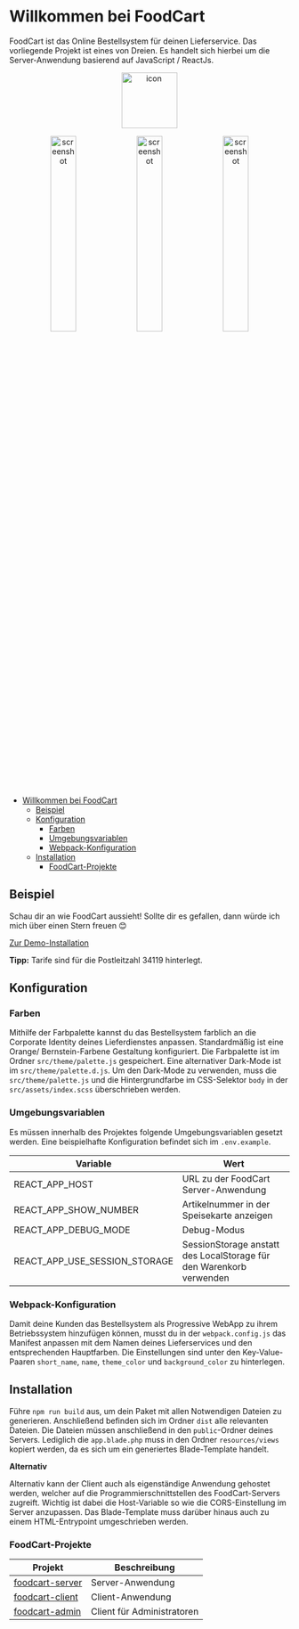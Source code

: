 # Willkommen bei FoodCart

FoodCart ist das Online Bestellsystem für deinen Lieferservice. Das vorliegende Projekt ist eines von Dreien. Es handelt sich hierbei um die Server-Anwendung basierend auf JavaScript / ReactJs.

<p align="center">
<img src="https://github.com/habibhaidari1/food-cart-js/raw/master/public/icon.png" alt="icon" width="100"/>
</p>
<p align="center">
<img src="https://i.imgur.com/UfkWtpf.jpg" alt="screenshot" width="30%"/>
<img src="https://i.imgur.com/9QnZZhz.jpg" alt="screenshot" width="30%"/>
<img src="https://i.imgur.com/7fYNHVx.jpg" alt="screenshot" width="30%"/> 
</p>

- [Willkommen bei FoodCart](#willkommen-bei-foodcart)
  - [Beispiel](#beispiel)
  - [Konfiguration](#konfiguration)
    - [Farben](#farben)
    - [Umgebungsvariablen](#umgebungsvariablen)
    - [Webpack-Konfiguration](#webpack-konfiguration)
  - [Installation](#installation)
    - [FoodCart-Projekte](#foodcart-projekte)

## Beispiel

Schau dir an wie FoodCart aussieht! Sollte dir es gefallen, dann würde ich mich über einen Stern freuen 😊

[Zur Demo-Installation](https://foodcart.habibhaidari1.de/)

**Tipp:** Tarife sind für die Postleitzahl 34119 hinterlegt.

## Konfiguration

### Farben

Mithilfe der Farbpalette kannst du das Bestellsystem farblich an die Corporate Identity deines Lieferdienstes anpassen. Standardmäßig ist eine Orange/ Bernstein-Farbene Gestaltung konfiguriert. Die Farbpalette ist im Ordner `src/theme/palette.js` gespeichert. Eine alternativer Dark-Mode ist im `src/theme/palette.d.js`. Um den Dark-Mode zu verwenden, muss die `src/theme/palette.js` und die Hintergrundfarbe im CSS-Selektor `body` in der `src/assets/index.scss` überschrieben werden.

### Umgebungsvariablen

Es müssen innerhalb des Projektes folgende Umgebungsvariablen gesetzt werden. Eine beispielhafte Konfiguration befindet sich im `.env.example`.

| Variable                      | Wert                                                                |
| ----------------------------- | ------------------------------------------------------------------- |
| REACT_APP_HOST                | URL zu der FoodCart Server-Anwendung                                |
| REACT_APP_SHOW_NUMBER         | Artikelnummer in der Speisekarte anzeigen                           |
| REACT_APP_DEBUG_MODE          | Debug-Modus                                                         |
| REACT_APP_USE_SESSION_STORAGE | SessionStorage anstatt des LocalStorage für den Warenkorb verwenden |

### Webpack-Konfiguration

Damit deine Kunden das Bestellsystem als Progressive WebApp zu ihrem Betriebssystem hinzufügen können, musst du in der `webpack.config.js` das Manifest anpassen mit dem Namen deines Lieferservices und den entsprechenden Hauptfarben. Die Einstellungen sind unter den Key-Value-Paaren `short_name`, `name`, `theme_color` und `background_color` zu hinterlegen.

## Installation

Führe `npm run build` aus, um dein Paket mit allen Notwendigen Dateien zu generieren. Anschließend befinden sich im Ordner `dist` alle relevanten Dateien. Die Dateien müssen anschließend in den `public`-Ordner deines Servers. Lediglich die `app.blade.php` muss in den Ordner `resources/views` kopiert werden, da es sich um ein generiertes Blade-Template handelt.

**Alternativ**

Alternativ kann der Client auch als eigenständige Anwendung gehostet werden, welcher auf die Programmierschnittstellen des FoodCart-Servers zugreift. Wichtig ist dabei die Host-Variable so wie die CORS-Einstellung im Server anzupassen. Das Blade-Template muss darüber hinaus auch zu einem HTML-Entrypoint umgeschrieben werden.

### FoodCart-Projekte

| Projekt                                                             | Beschreibung               |
| ------------------------------------------------------------------- | -------------------------- |
| [foodcart-server](https://github.com/habibhaidari1/foodcart-server) | Server-Anwendung           |
| [foodcart-client](https://github.com/habibhaidari1/foodcart-client) | Client-Anwendung           |
| [foodcart-admin](https://github.com/habibhaidari1/foodcart-admin)   | Client für Administratoren |
